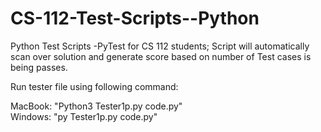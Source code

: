 # CS-112-Test-Scripts--Python
Python Test Scripts -PyTest for CS 112 students; Script will automatically scan over solution and generate score based on number of Test cases is being passes.


Run tester file using following command: </br>

MacBook: "Python3 Tester1p.py code.py" </br>
Windows: "py Tester1p.py code.py"
